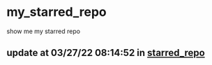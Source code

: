 # my_starred_repo
show me my starred repo

update at 03/27/22 08:14:52 in [starred_repo](./index.html)
---

